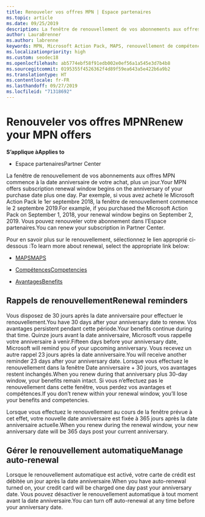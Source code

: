 ```yaml
---
title: Renouveler vos offres MPN | Espace partenaires
ms.topic: article
ms.date: 09/25/2019
description: La fenêtre de renouvellement de vos abonnements aux offres MPN commence à la date anniversaire de votre achat, plus un jour.
author: LauraBrenner
ms.author: labrenne
keywords: MPN, Microsoft Action Pack, MAPS, renouvellement de compétence, date de renouvellement
ms.localizationpriority: high
ms.custom: seodec18
ms.openlocfilehash: ab5774ebf58f91edb002e0ef56a1a545e3d7b4b8
ms.sourcegitcommit: 0195355f4526362f4d89f59ea643a5e422b6a9b2
ms.translationtype: HT
ms.contentlocale: fr-FR
ms.lasthandoff: 09/27/2019
ms.locfileid: "71318692"
---
```

# <a name="renew-your-mpn-offers"></a><span data-ttu-id="95ed1-104">Renouveler vos offres MPN</span><span class="sxs-lookup"><span data-stu-id="95ed1-104">Renew your MPN offers</span></span>

<span data-ttu-id="95ed1-105">**S’applique à**</span><span class="sxs-lookup"><span data-stu-id="95ed1-105">**Applies to**</span></span>

- <span data-ttu-id="95ed1-106">Espace partenaires</span><span class="sxs-lookup"><span data-stu-id="95ed1-106">Partner Center</span></span>

<span data-ttu-id="95ed1-107">La fenêtre de renouvellement de vos abonnements aux offres MPN commence à la date anniversaire de votre achat, plus un jour.</span><span class="sxs-lookup"><span data-stu-id="95ed1-107">Your MPN offers subscription renewal window begins on the anniversary of your purchase date plus one day.</span></span> <span data-ttu-id="95ed1-108">Par exemple, si vous avez acheté le Microsoft Action Pack le 1er septembre 2018, la fenêtre de renouvellement commence le 2 septembre 2019.</span><span class="sxs-lookup"><span data-stu-id="95ed1-108">For example, if you purchased the Microsoft Action Pack on September 1, 2018, your renewal window begins on September 2, 2019.</span></span> <span data-ttu-id="95ed1-109">Vous pouvez renouveler votre abonnement dans l’Espace partenaires.</span><span class="sxs-lookup"><span data-stu-id="95ed1-109">You can renew your subscription in Partner Center.</span></span>

<span data-ttu-id="95ed1-110">Pour en savoir plus sur le renouvellement, sélectionnez le lien approprié ci-dessous :</span><span class="sxs-lookup"><span data-stu-id="95ed1-110">To learn more about renewal, select the appropriate link below:</span></span>

- [<span data-ttu-id="95ed1-111">MAPS</span><span class="sxs-lookup"><span data-stu-id="95ed1-111">MAPS</span></span>](mpn-get-action-pack.md)

- [<span data-ttu-id="95ed1-112">Compétences</span><span class="sxs-lookup"><span data-stu-id="95ed1-112">Competencies</span></span>](learn-about-competencies.md)

- [<span data-ttu-id="95ed1-113">Avantages</span><span class="sxs-lookup"><span data-stu-id="95ed1-113">Benefits</span></span>](manage-your-partner-network-benefits.md)

## <a name="renewal-reminders"></a><span data-ttu-id="95ed1-114">Rappels de renouvellement</span><span class="sxs-lookup"><span data-stu-id="95ed1-114">Renewal reminders</span></span>

<span data-ttu-id="95ed1-115">Vous disposez de 30 jours après la date anniversaire pour effectuer le renouvellement.</span><span class="sxs-lookup"><span data-stu-id="95ed1-115">You have 30 days after your anniversary date to renew.</span></span> <span data-ttu-id="95ed1-116">Vos avantages persistent pendant cette période.</span><span class="sxs-lookup"><span data-stu-id="95ed1-116">Your benefits continue during that time.</span></span> <span data-ttu-id="95ed1-117">Quinze jours avant la date anniversaire, Microsoft vous rappelle votre anniversaire à venir.</span><span class="sxs-lookup"><span data-stu-id="95ed1-117">Fifteen days before your anniversary date, Microsoft will remind you of your upcoming anniversary.</span></span> <span data-ttu-id="95ed1-118">Vous recevez un autre rappel 23 jours après la date anniversaire.</span><span class="sxs-lookup"><span data-stu-id="95ed1-118">You will receive another reminder 23 days after your anniversary date.</span></span> <span data-ttu-id="95ed1-119">Lorsque vous effectuez le renouvellement dans la fenêtre Date anniversaire + 30 jours, vos avantages restent inchangés.</span><span class="sxs-lookup"><span data-stu-id="95ed1-119">When you renew during that anniversary plus 30-day window, your benefits remain intact.</span></span> <span data-ttu-id="95ed1-120">Si vous n’effectuez pas le renouvellement dans cette fenêtre, vous perdez vos avantages et compétences.</span><span class="sxs-lookup"><span data-stu-id="95ed1-120">If you don’t renew within your renewal window, you’ll lose your benefits and competencies.</span></span>

<span data-ttu-id="95ed1-121">Lorsque vous effectuez le renouvellement au cours de la fenêtre prévue à cet effet, votre nouvelle date anniversaire est fixée à 365 jours après la date anniversaire actuelle.</span><span class="sxs-lookup"><span data-stu-id="95ed1-121">When you renew during the renewal window, your new anniversary date will be 365 days post your current anniversary.</span></span>

## <a name="manage-auto-renewal"></a><span data-ttu-id="95ed1-122">Gérer le renouvellement automatique</span><span class="sxs-lookup"><span data-stu-id="95ed1-122">Manage auto-renewal</span></span>

<span data-ttu-id="95ed1-123">Lorsque le renouvellement automatique est activé, votre carte de crédit est débitée un jour après la date anniversaire.</span><span class="sxs-lookup"><span data-stu-id="95ed1-123">When you have auto-renewal turned on, your credit card will be charged one day past your anniversary date.</span></span> <span data-ttu-id="95ed1-124">Vous pouvez désactiver le renouvellement automatique à tout moment avant la date anniversaire.</span><span class="sxs-lookup"><span data-stu-id="95ed1-124">You can turn off auto-renewal at any time before your anniversary date.</span></span>
